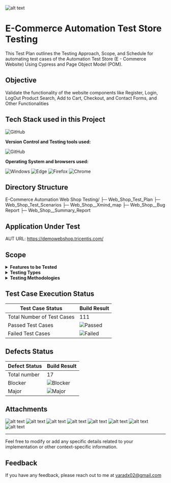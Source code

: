 ![alt text](image.png)

# E-Commerce Automation Test Store Testing

This Test Plan outlines the Testing Approach, Scope, and Schedule for automating test cases of the Automation 
Test Store (E - Commerce Website) Using Cypress and Page Object Model (POM).


## Objective

Validate the functionality of the website components like Register, Login, LogOut
Product Search, Add to Cart, Checkout, and Contact Forms, and Other Functionalities

## Tech Stack used in this Project

<img alt="GitHub" src="https://img.shields.io/badge/Microsoft_Excel-217346?style=for-the-badge&logo=microsoft-excel&logoColor=white" />

**Version Control and Testing tools used:**

<img alt="GitHub" src="https://img.shields.io/badge/GitHub-181717?logo=github&logoColor=white&style=flat" />

**Operating System and browsers used:**

<img alt="Windows" src="https://img.shields.io/badge/Windows-00ADEF?logo=windows&logoColor=white&style=flat" />
<img alt="Edge" src="https://img.shields.io/badge/Edge-5C2D91?logo=microsoft-edge&logoColor=white&style=flat" />
<img alt="Firefox" src="https://img.shields.io/badge/Firefox-FF9500?logo=firefox-browser&logoColor=white&style=flat" />
<img alt="Chrome" src="https://img.shields.io/badge/Chrome-4285F4?logo=google-chrome&logoColor=white&style=flat" />

## Directory Structure
E-Commerce Automation Web Shop Testing/
├─ Web_Shop_Test_Plan
├─ Web_Shop_Test_Scenarios
├─ Web_Shop__Xmind_map
├─ Web_Shop__Bug Report
├─ Web_Shop__Summary_Report

## Application Under Test 

AUT URL: https://demowebshop.tricentis.com/

## Scope
<details>
<summary><strong>Features to be Tested</strong></summary>

- Register
- Login
- Button,Links Navigation
- Text Field
- Home Page
- About Us Page
- Pricing
- Contact Us Page
- Add to Cart
- Social Media Platforms
- Checkout Page
- LogOut

</details>

<details>
<summary><strong>Testing Types</strong></summary>

- Functional Testing
- Usability Testing
- Compatibility Testing
- Cross Browser Testing
- UI Testing
- Smoke Testing
- Security Testing

</details>

<details>
<summary><strong>Testing Methodologies</strong></summary>

- Black-box Testing
- System Testing
- Regression Testing
- Exploratory Testing

</details>


## Test Case Execution Status

| Test Case Status            | Build Result        |
|-----------------------------|---------------------|
| Total Number of Test Cases  | 111                  |
| Passed Test Cases           | ![Passed](https://img.shields.io/badge/-94-green) |
| Failed Test Cases           | ![Failed](https://img.shields.io/badge/-17-red) |


## Defects Status

| Defect Status   | Build Result |        
|-----------------|--------------|
| Total number    | 17           |                  
| Blocker         | ![Blocker](https://img.shields.io/badge/-12-red) |
| Major           | ![Major](https://img.shields.io/badge/-5-yellow) |
   

## Attachments

![alt text](image-1.png)
![alt text](image-2.png)
![alt text](image-3.png)
![alt text](image-4.png)
![alt text](image-5.png)
![alt text](image-6.png)
![alt text](image-7.png)
![alt text](image-8.png)


---

Feel free to modify or add any specific details related to your implementation or other context-specific information.


## Feedback

If you have any feedback, please reach out to me at varadx02@gmail.com
